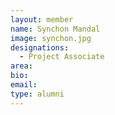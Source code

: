 ```yaml
---
layout: member
name: Synchon Mandal
image: synchon.jpg
designations: 
  - Project Associate
area:
bio:
email:
type: alumni
---
```

